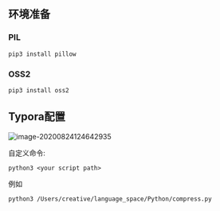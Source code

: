 ## 环境准备

### PIL

```shell
pip3 install pillow
```

### OSS2

```shell
pip3 install oss2
```

## Typora配置

![image-20200824124642935](http://testmnbbs.oss-cn-zhangjiakou.aliyuncs.com/original%2F2020-08-24%2012%3A46%3A43.329255.JPEG)

自定义命令:

```shell
python3 <your script path>
```

例如

```shell
python3 /Users/creative/language_space/Python/compress.py
```

